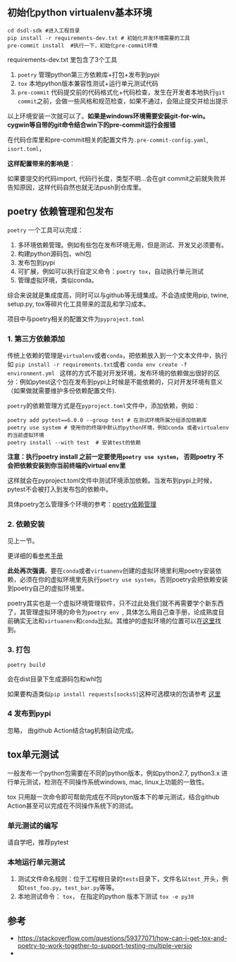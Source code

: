 

## 初始化python virtualenv基本环境

```shell
cd dsdl-sdk #进入工程目录
pip install -r requirements-dev.txt # 初始化开发环境需要的工具
pre-commit install  #执行一下，初始化pre-commit环境
```

requirements-dev.txt 里包含了3个工具
1. `poetry` 管理python第三方依赖库+打包+发布到pypi
2. `tox` 本地python版本兼容性测试+运行单元测试代码
3. `pre-commit` 代码提交前的代码格式化+代码检查，发生在开发者本地执行`git commit`之前，会做一些风格和规范检查，如果不通过，会阻止提交并给出提示

以上环境安装一次就可以了。**如果是windows环境需要安装git-for-win。 cygwin等自带的git命令结合win下的pre-commit运行会报错**



在代码仓库里和pre-commit相关的配置文件为`.pre-commit-config.yaml`, `isort.toml`，



**这样配置带来的影响是**：

如果要提交的代码import, 代码行长度，类型不明...会在git commit之前就失败并告知原因，这样代码自然也就无法push到仓库里。



## poetry 依赖管理和包发布
`poetry` 一个工具可以完成：

1. 多环境依赖管理。例如有些包在发布环境无用，但是测试、开发又必须要有。
2. 构建python源码包、whl包
3. 发布包到pypi
4. 可扩展，例如可以执行自定义命令：`poetry tox`，自动执行单元测试
5. 管理虚拟环境，类似conda。

综合来说就是集成度高，同时可以与github等无缝集成。不会造成使用pip, twine, setup.py, tox等碎片化工具带来的混乱和学习成本。

项目中与poetry相关的配置文件为`pyproject.toml`



### 1. 第三方依赖添加
传统上依赖的管理是`virtualenv`或者`conda`，把依赖放入到一个文本文件中，执行如 `pip install -r requirements.txt`或者 `conda env create -f environment.yml `
这样的方式不能对开发环境，发布环境的依赖做出很好的区分：例如pytest这个包在发布到pypi上时候是不能依赖的，只对开发环境有意义（如果做就需要维护多份依赖配置文件).

`poetry`的依赖管理方式是在`pyproject.toml`文件中，添加依赖，例如：

```shell
poetry add pytest==6.0.0 --group test # 在测试环境所属分组添加依赖库
poetry use system # 使用你的终端中默认的python环境，例如conda 或者virtualenv的当前虚拟环境
poetry install --with test  # 安装test的依赖
```

**注意：执行poetry install 之前一定要使用`poetry use system`， 否则poetry 不会把依赖安装到你当前终端的virtual env里**

这样就会在pyproject.toml文件中测试环境添加依赖。当发布到pypi上时候，pytest不会被打入到发布包的依赖中。

具体poetry怎么管理多个环境的参考：[poetry依赖管理](https://python-poetry.org/docs/managing-dependencies/#dependency-groups)



### 2. 依赖安装

见上一节。

更详细的看[参考手册](https://python-poetry.org/docs/managing-dependencies/#dependency-groups)

**此处再次强调**，要在`conda`或者`virtuanenv`创建的虚拟环境里利用poetry安装依赖，必须在你的虚拟环境里先执行`poetry use system`，否则poetry会把依赖安装到poetry自己的虚拟环境里。

poetry其实也是一个虚拟环境管理软件，只不过此处我们就不再需要学个新东西了，其管理虚拟环境的命令为`poetry env `, 具体怎么用自己查手册，论成熟度目前确实无法和`virtuanenv`和`conda`比拟。其维护的虚拟环境的位置可以在[这里](https://python-poetry.org/docs/configuration/)找到。



### 3. 打包
```shell
poetry build
```
会在dist目录下生成源码包和whl包



如果要构造类似`pip install requests[socks5]`这种可选模块的包请参考 [这里](https://python-poetry.org/docs/pyproject/#extras)



### 4 发布到pypi
忽略， 由github Action结合tag机制自动完成。



## tox单元测试

一般发布一个python包需要在不同的python版本，例如python2.7, python3.x 进行单元测试，检测在不同操作系统windows, mac, linux上功能的一致性。

tox 只用敲一次命令即可帮助完成在不同pyton版本下的单元测试，结合github Action甚至可以完成在不同操作系统下的测试。

### 单元测试的编写

请自学吧，推荐pytest

### 本地运行单元测试
1. 测试文件命名规则：位于工程根目录的`tests`目录下，文件名以`test_`开头，例如`test_foo.py`，`test_bar.py`等等。
2. 本地测试命令： `tox`， 在指定的python 版本下测试 `tox -e py38`


## 参考
- https://stackoverflow.com/questions/59377071/how-can-i-get-tox-and-poetry-to-work-together-to-support-testing-multiple-versio
-
